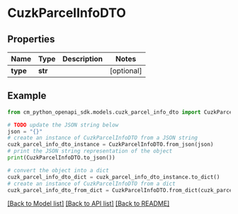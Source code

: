 # CuzkParcelInfoDTO


## Properties

Name | Type | Description | Notes
------------ | ------------- | ------------- | -------------
**type** | **str** |  | [optional] 

## Example

```python
from cm_python_openapi_sdk.models.cuzk_parcel_info_dto import CuzkParcelInfoDTO

# TODO update the JSON string below
json = "{}"
# create an instance of CuzkParcelInfoDTO from a JSON string
cuzk_parcel_info_dto_instance = CuzkParcelInfoDTO.from_json(json)
# print the JSON string representation of the object
print(CuzkParcelInfoDTO.to_json())

# convert the object into a dict
cuzk_parcel_info_dto_dict = cuzk_parcel_info_dto_instance.to_dict()
# create an instance of CuzkParcelInfoDTO from a dict
cuzk_parcel_info_dto_from_dict = CuzkParcelInfoDTO.from_dict(cuzk_parcel_info_dto_dict)
```
[[Back to Model list]](../README.md#documentation-for-models) [[Back to API list]](../README.md#documentation-for-api-endpoints) [[Back to README]](../README.md)



